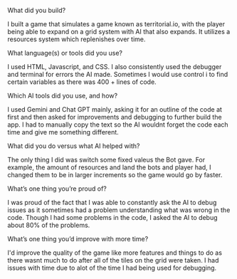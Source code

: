 What did you build?

I built a game that simulates a game known as territorial.io, with the player being able to expand on a grid system with AI that also expands. It utilizes a resources system which replenishes over time.


What language(s) or tools did you use?

I used HTML, Javascript, and CSS. I also consistently used the debugger and terminal for errors the AI made. Sometimes I would use control i to find certain variables as 
there was 400 + lines of code.

Which AI tools did you use, and how?

I used Gemini and Chat GPT mainly, asking it for an outline of the code at first and then asked for improvements and debugging to further build the app. I had to manually copy the text so the AI wouldnt forget the code each time and give me something different.

What did you do versus what AI helped with?

The only thing I did was switch some fixed valeus the Bot gave. For example, the amount of resources and land the bots and player had, I changed them to be in larger increments so the game would go by faster.

What’s one thing you’re proud of?

I was proud of the fact that I was able to constantly ask the AI to debug issues as it sometimes had a problem understanding what was wrong in the code. Though I had some problems in the code, I asked the AI to debug about 80% of the problems.

What’s one thing you’d improve with more time?

I'd improve the quality of the game like more features and things to do as there wasnt much to do after all of the tiles on the grid were taken. I had issues with time due to alot of the time I had being used for debugging.
